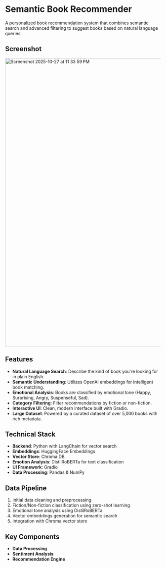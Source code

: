 # Semantic Book Recommender

A personalized book recommendation system that combines semantic search and advanced filtering to suggest books based on natural language queries.

## Screenshot


<img width="1680" height="930" alt="Screenshot 2025-10-27 at 11 33 59 PM" src="https://github.com/user-attachments/assets/1d09ebcc-a16b-40b2-b9f7-1a056d106c13" />


## Features

- **Natural Language Search**: Describe the kind of book you're looking for in plain English.
- **Semantic Understanding**: Utilizes OpenAI embeddings for intelligent book matching.
- **Emotional Analysis**: Books are classified by emotional tone (Happy, Surprising, Angry, Suspenseful, Sad).
- **Category Filtering**: Filter recommendations by fiction or non-fiction.
- **Interactive UI**: Clean, modern interface built with Gradio.
- **Large Dataset**: Powered by a curated dataset of over 5,000 books with rich metadata.

## Technical Stack

- **Backend**: Python with LangChain for vector search
- **Embeddings**: HuggingFace Embeddings
- **Vector Store**: Chroma DB
- **Emotion Analysis**: DistilRoBERTa for text classification
- **UI Framework**: Gradio
- **Data Processing**: Pandas & NumPy

## Data Pipeline

1. Initial data cleaning and preprocessing
2. Fiction/Non-fiction classification using zero-shot learning
3. Emotional tone analysis using DistilRoBERTa
4. Vector embeddings generation for semantic search
5. Integration with Chroma vector store

## Key Components

- **Data Processing**
- **Sentiment Analysis**
- **Recommendation Engine**


